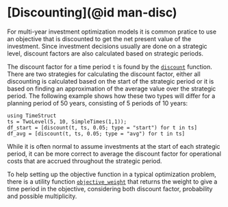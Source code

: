 # [Discounting](@id man-disc)

For multi-year investment optimization models it is common pratice to use an
objective that is discounted to get the net present value of the investment.
Since investment decisions usually are done on a strategic level, discount
factors are also calculated based on strategic periods.

The discount factor for a time period `t` is found by the [`discount`](@ref)
function. There are two strategies for calculating the discount factor,
either all discounting is calculated based on the start of the strategic period
or it is based on finding an approximation of the average value over the
strategic period. The following example shows how these two types will
differ for a planning period of 50 years, consisting of 5 periods of
10 years:

```@repl ts
using TimeStruct
ts = TwoLevel(5, 10, SimpleTimes(1,1));
df_start = [discount(t, ts, 0.05; type = "start") for t in ts]
df_avg = [discount(t, ts, 0.05; type = "avg") for t in ts]
```

While it is often normal to assume investments at the start of each
strategic period, it can be more correct to average the discount factor
for operational costs that are accrued throughout the strategic period.

To help setting up the objective function in a typical optimization problem,
there is a utility function [`objective_weight`](@ref) that returns
the weight to give a time period in the objective, considering both
discount factor, probability and possible multiplicity.
